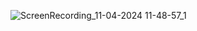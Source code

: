 ![ScreenRecording_11-04-2024 11-48-57_1](https://github.com/user-attachments/assets/41901112-abda-4748-9919-68ce1662a64e)
